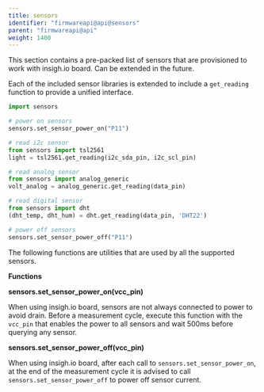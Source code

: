```yaml
---
title: sensors
identifier: "firmwareapi@api@sensors"
parent: "firmwareapi@api"
weight: 1400
---
```


This section contains a pre-packed list of sensors that are provisioned to work with insigh.io board. Can be extended in the future.

Each of the included sensor libraries is extended to include a `get_reading` function to provide a unified interface.

```python
import sensors

# power on sensors
sensors.set_sensor_power_on("P11")

# read i2c sensor
from sensors import tsl2561
light = tsl2561.get_reading(i2c_sda_pin, i2c_scl_pin)

# read analog sensor
from sensors import analog_generic
volt_analog = analog_generic.get_reading(data_pin)

# read digital sensor
from sensors import dht
(dht_temp, dht_hum) = dht.get_reading(data_pin, 'DHT22')

# power off sensors
sensors.set_sensor_power_off("P11")
```

The following functions are utilities that are used by all the supported sensors.

**Functions**

**sensors.set_sensor_power_on(vcc_pin)**

When using insigh.io board, sensors are not always connected to power to avoid drain. Before a measurement cycle, execute this function with the `vcc_pin` that enables the power to all sensors and wait 500ms before querying any sensor.

**sensors.set_sensor_power_off(vcc_pin)**

When using insigh.io board, after each call to `sensors.set_sensor_power_on`, at the end of the measurement cycle it is advised to call `sensors.set_sensor_power_off` to power off sensor current.
